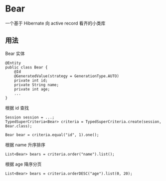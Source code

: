 # Bear #

一个基于 Hibernate 向 active record 看齐的小类库

## 用法 ##

Bear 实体

    @Entity
    public class Bear {
        @Id
        @GeneratedValue(strategy = GenerationType.AUTO)
        private int id;
        private String name;
        private int age;
        ...
    }

根据 id 查找

    Session session = ...;
    TypedSuperCriteria<Bear> criteria = TypedSuperCriteria.create(session, Bear.class);

    Bear bear = criteria.equal("id", 1).one();

根据 name 升序排序

    List<Bear> bears = criteria.order("name").list();

根据 age 降序分页

    List<Bear> bears = criteria.orderDESC("age").list(0, 20);

